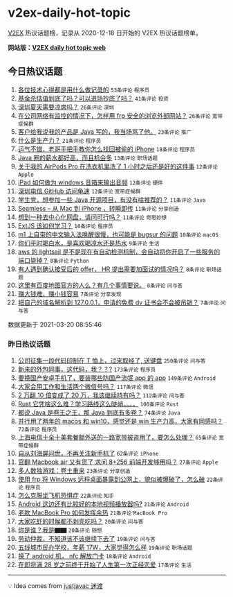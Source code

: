 # v2ex-daily-hot-topic

[V2EX](https://www.v2ex.com/) 热议话题榜，记录从 2020-12-18 日开始的 V2EX 热议话题榜单。

**网站版：[V2EX daily hot topic web](https://boojack.github.io/v2ex-daily-hot-topic-web/)**

## 今日热议话题

<!-- TODAY BEGIN -->

1. [各位技术心得都是用什么做记录的](https://www.v2ex.com/t/763421) `53条评论` `程序员`
1. [基金杀估值到底了吗？可以进场抄底了吗？](https://www.v2ex.com/t/763397) `41条评论` `投资`
1. [深圳夏天需要凉席吗？](https://www.v2ex.com/t/763393) `26条评论` `深圳`
1. [在公司网络有监控的情况下，怎样用 frp 安全的浏览外部网站？](https://www.v2ex.com/t/763381) `26条评论` `宽带症候群`
1. [客户给我说我的产品是 Java 写的，我当场骂了他。](https://www.v2ex.com/t/763410) `23条评论` `推广`
1. [什么是生产力？](https://www.v2ex.com/t/763426) `21条评论` `程序员`
1. [运气不错，老哥手把手教你怎么找回被偷的 iPhone](https://www.v2ex.com/t/763432) `18条评论` `程序员`
1. [Java 圈的薪水都好高，而且机会多](https://www.v2ex.com/t/763388) `13条评论` `职场话题`
1. [关于我的 AirPods Pro 在洗衣机里洗了 1 小时之后还是好的这件事](https://www.v2ex.com/t/763444) `12条评论` `Apple`
1. [iPad 如何做为 windows 音箱来输出音频](https://www.v2ex.com/t/763407) `12条评论` `硬件`
1. [深圳电信 GitHub 访问龟速](https://www.v2ex.com/t/763377) `12条评论` `宽带症候群`
1. [学生党，想参加一些 Java 开源项目，有没有啥推荐的？](https://www.v2ex.com/t/763434) `11条评论` `Java`
1. [Seamless – 从 Mac 到 iPhone ，转瞬即传](https://www.v2ex.com/t/763429) `11条评论` `分享创造`
1. [想到一种去中心化网盘，请问可行吗？](https://www.v2ex.com/t/763424) `11条评论` `奇思妙想`
1. [ExtJS 该如何学习？](https://www.v2ex.com/t/763383) `10条评论` `程序员`
1. [m1 上自带的中文输入法唤醒很慢，也可能是 bugsur 的问题](https://www.v2ex.com/t/763378) `10条评论` `macOS`
1. [你们平时喝白水，是喜欢喝凉水还是热水](https://www.v2ex.com/t/763450) `9条评论` `生活`
1. [aws 的 lightsail 是不是现在有自动检测机制，会自动将你开启了一些服务的端口毙掉？](https://www.v2ex.com/t/763428) `8条评论` `Python`
1. [有人遇到确认接受后的 offer， HR 提出需要加面试的情况吗？](https://www.v2ex.com/t/763422) `8条评论` `职场话题`
1. [这里有百度地图官方的人么？有几个事情要说。](https://www.v2ex.com/t/763386) `8条评论` `问与答`
1. [赚大钱难，赚小钱容易](https://www.v2ex.com/t/763460) `7条评论` `分享发现`
1. [把自己的域名解析到 127.0.0.1，申请的免费 dv 证书会不会被吊销？](https://www.v2ex.com/t/763423) `7条评论` `问与答`

数据更新于 2021-03-20 08:55:46

<!-- TODAY END -->

### 昨日热议话题

<!-- YESTERDAY BEGIN -->

1. [公司征集一段代码印制在 T 恤上，过来取经了, 送键盘](https://www.v2ex.com/t/763130) `250条评论` `问与答`
1. [新来的外包同事，这代码，我？？?](https://www.v2ex.com/t/763063) `173条评论` `程序员`
1. [要换国产安卓手机了，要装哪些防国产流氓 app 的 app](https://www.v2ex.com/t/763097) `149条评论` `Android`
1. [大家会用工作和生活两个微信号吗？](https://www.v2ex.com/t/763052) `117条评论` `微信`
1. [2 万翻 10 倍变成了 20 万，我该继续持有吗？](https://www.v2ex.com/t/763109) `112条评论` `问与答`
1. [Rust 它凭啥这么难？学习路线这么陡峭。。。。](https://www.v2ex.com/t/763062) `100条评论` `Rust`
1. [都说 Java 是卷王之王，那 Java 到底有多卷？](https://www.v2ex.com/t/763188) `74条评论` `Java`
1. [并行用了两年的 macos 和 win10，感觉还是 win 生产力高，大家有同感吗？](https://www.v2ex.com/t/763209) `72条评论` `程序员`
1. [上海电信十全十美套餐额外送的一路宽带被盗用了，要怎么处理？](https://www.v2ex.com/t/763086) `65条评论` `宽带症候群`
1. [自从刘海屏问世，不再关注新手机了](https://www.v2ex.com/t/763174) `62条评论` `iPhone`
1. [官翻 Macbook air 又有货了 求问 8+256 前端开发够用吗？](https://www.v2ex.com/t/763163) `27条评论` `Apple`
1. [多人数独游戏：卷土重来](https://www.v2ex.com/t/763217) `23条评论` `分享创造`
1. [使用 frp 将 Windows 远程桌面暴露到公网上，貌似被爆破了，怎么破](https://www.v2ex.com/t/763283) `22条评论` `程序员`
1. [怎么克服坐飞机恐惧症](https://www.v2ex.com/t/763276) `22条评论` `知乎`
1. [Android 这边还有比较好的本地视频播放器吗?](https://www.v2ex.com/t/763172) `21条评论` `Android`
1. [老款 MacBook Pro 如何发挥余热](https://www.v2ex.com/t/763053) `21条评论` `MacBook Pro`
1. [大家吃虾的时候都不剥壳吃吗？](https://www.v2ex.com/t/763159) `20条评论` `问与答`
1. [你是谁？我是▇▇](https://www.v2ex.com/t/763034) `20条评论` `随想`
1. [劳动仲裁，不知道该不该继续下去了](https://www.v2ex.com/t/763224) `19条评论` `问与答`
1. [五线城市民办学校，年薪 17W，大家觉得怎么样](https://www.v2ex.com/t/763155) `19条评论` `职场话题`
1. [换了 android 机， nfc 解放门卡](https://www.v2ex.com/t/763203) `18条评论` `Android`
1. [在即将满 28 岁之前终于开始了人生第一次正经恋爱](https://www.v2ex.com/t/763294) `17条评论` `生活`

<!-- YESTERDAY END -->

---

💡 Idea comes from [justjavac 迷渡](https://github.com/justjavac/)
